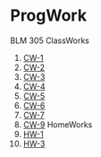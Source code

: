 # ProgWork

BLM 305
ClassWorks
1. [CW-1](https://hamzacakmak.github.io/ProgWork/sayac.html)
2. [CW-2](https://hamzacakmak.github.io/ProgWork/array_operations.html)
3. [CW-3](https://hamzacakmak.github.io/ProgWork/inspector.html)
4. [CW-4](https://hamzacakmak.github.io/ProgWork/CW4.html)
5. [CW-5](https://hamzacakmak.github.io/ProgWork/CW5.html)
6. [CW-6](https://hamzacakmak.github.io/ProgWork/CW6.html)
7. [CW-7](https://hamzacakmak.github.io/ProgWork/CW7/index.html)
8. [CW-9](https://hamzacakmak.github.io/ProgWork/CW9.html)
HomeWorks
1. [HW-1](https://hamzacakmak.github.io/ProgWork/HW1.html)
2. [HW-3](https://hamzacakmak.github.io/ProgWork/HW3/index.html)
